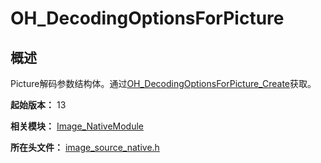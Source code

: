 # OH_DecodingOptionsForPicture

## 概述

Picture解码参数结构体。通过[OH_DecodingOptionsForPicture_Create](capi-image-source-native-h.md#oh_decodingoptionsforpicture_create)获取。

**起始版本：** 13

**相关模块：** [Image_NativeModule](capi-image-nativemodule.md)

**所在头文件：** [image_source_native.h](capi-image-source-native-h.md)

